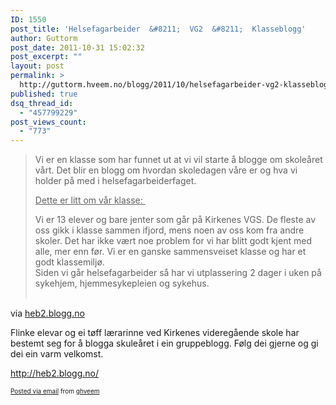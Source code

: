 ```yaml
---
ID: 1550
post_title: 'Helsefagarbeider  &#8211;  VG2  &#8211;  Klasseblogg'
author: Guttorm
post_date: 2011-10-31 15:02:32
post_excerpt: ""
layout: post
permalink: >
  http://guttorm.hveem.no/blogg/2011/10/helsefagarbeider-vg2-klasseblogg/
published: true
dsq_thread_id:
  - "457799229"
post_views_count:
  - "773"
---
```

<div class='posterous_autopost'><div class="posterous_bookmarklet_entry"> <blockquote class="posterous_long_quote"><p style="text-align: left;">Vi er en klasse som har funnet ut at vi vil starte å blogge om skoleåret vårt. Det blir en blogg om hvordan skoledagen våre er og hva vi holder på med i helsefagarbeiderfaget.&nbsp;</p>  <p style="text-align: left;"><span style="text-decoration: underline;">Dette er litt om vår klasse:&nbsp;</span></p><p>Vi er 13 elever og bare jenter som går på Kirkenes VGS. De fleste av oss gikk i klasse sammen ifjord, mens noen av oss kom fra andre skoler. Det har ikke vært noe problem for vi har blitt godt kjent med alle, mer enn før. Vi er en ganske sammensveiset klasse og har et godt klassemiljø.&nbsp;<br />Siden vi går helsefagarbeider så har vi utplassering 2 dager i uken på sykehjem, hjemmesykepleien og sykehus. &nbsp;<br />&nbsp;</p></blockquote>    <div class="posterous_quote_citation">via <a href="http://heb2.blogg.no/">heb2.blogg.no</a></div> <p>Flinke elevar og ei tøff lærarinne ved Kirkenes videregående skole har bestemt seg for å blogga skuleåret i ein gruppeblogg. Følg dei gjerne og gi dei ein varm velkomst. </p><p><a href="http://heb2.blogg.no/">http://heb2.blogg.no/</a></p></div>      <p style="font-size: 10px;">  <a href="http://posterous.com">Posted via email</a>   from <a href="http://ghveem.posterous.com/helsefagarbeider-vg2-klasseblogg">ghveem</a>  </p>  </div>
